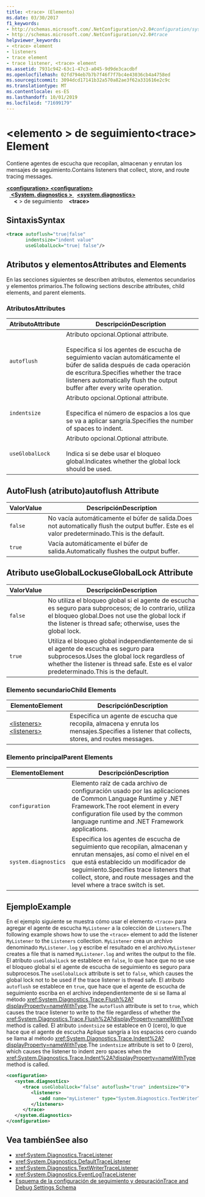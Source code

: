 ```yaml
---
title: <trace> (Elemento)
ms.date: 03/30/2017
f1_keywords:
- http://schemas.microsoft.com/.NetConfiguration/v2.0#configuration/system.diagnostics/trace
- http://schemas.microsoft.com/.NetConfiguration/v2.0#trace
helpviewer_keywords:
- <trace> element
- listeners
- trace element
- trace listener, <trace> element
ms.assetid: 7931c942-63c1-47c3-a045-9d9de3cacdbf
ms.openlocfilehash: 02fd794eb7b7b7f46f7f7bc4e43036cb4a4758ed
ms.sourcegitcommit: 3094dcd17141b32a570a82ae3f62a331616e2c9c
ms.translationtype: MT
ms.contentlocale: es-ES
ms.lasthandoff: 10/01/2019
ms.locfileid: "71699179"
---
```

# <a name="trace-element"></a><span data-ttu-id="326f6-102">\<elemento > de seguimiento</span><span class="sxs-lookup"><span data-stu-id="326f6-102">\<trace> Element</span></span>
<span data-ttu-id="326f6-103">Contiene agentes de escucha que recopilan, almacenan y enrutan los mensajes de seguimiento.</span><span class="sxs-lookup"><span data-stu-id="326f6-103">Contains listeners that collect, store, and route tracing messages.</span></span>  
  
[<span data-ttu-id="326f6-104"> **\<configuration>** </span><span class="sxs-lookup"><span data-stu-id="326f6-104">**\<configuration>**</span></span>](../configuration-element.md)  
<span data-ttu-id="326f6-105">&nbsp;&nbsp;[ **\<System. diagnostics >** ](system-diagnostics-element.md)</span><span class="sxs-lookup"><span data-stu-id="326f6-105">&nbsp;&nbsp;[**\<system.diagnostics>**](system-diagnostics-element.md)</span></span>  
<span data-ttu-id="326f6-106">&nbsp;&nbsp;&nbsp;&nbsp; **\<** > de seguimiento</span><span class="sxs-lookup"><span data-stu-id="326f6-106">&nbsp;&nbsp;&nbsp;&nbsp;**\<trace>**</span></span>  
  
## <a name="syntax"></a><span data-ttu-id="326f6-107">Sintaxis</span><span class="sxs-lookup"><span data-stu-id="326f6-107">Syntax</span></span>  
  
```xml  
<trace autoflush="true|false"   
       indentsize="indent value"  
       useGlobalLock="true| false"/>  
```  
  
## <a name="attributes-and-elements"></a><span data-ttu-id="326f6-108">Atributos y elementos</span><span class="sxs-lookup"><span data-stu-id="326f6-108">Attributes and Elements</span></span>  
 <span data-ttu-id="326f6-109">En las secciones siguientes se describen atributos, elementos secundarios y elementos primarios.</span><span class="sxs-lookup"><span data-stu-id="326f6-109">The following sections describe attributes, child elements, and parent elements.</span></span>  
  
### <a name="attributes"></a><span data-ttu-id="326f6-110">Atributos</span><span class="sxs-lookup"><span data-stu-id="326f6-110">Attributes</span></span>  
  
|<span data-ttu-id="326f6-111">Atributo</span><span class="sxs-lookup"><span data-stu-id="326f6-111">Attribute</span></span>|<span data-ttu-id="326f6-112">Descripción</span><span class="sxs-lookup"><span data-stu-id="326f6-112">Description</span></span>|  
|---------------|-----------------|  
|`autoflush`|<span data-ttu-id="326f6-113">Atributo opcional.</span><span class="sxs-lookup"><span data-stu-id="326f6-113">Optional attribute.</span></span><br /><br /> <span data-ttu-id="326f6-114">Especifica si los agentes de escucha de seguimiento vacían automáticamente el búfer de salida después de cada operación de escritura.</span><span class="sxs-lookup"><span data-stu-id="326f6-114">Specifies whether the trace listeners automatically flush the output buffer after every write operation.</span></span>|  
|`indentsize`|<span data-ttu-id="326f6-115">Atributo opcional.</span><span class="sxs-lookup"><span data-stu-id="326f6-115">Optional attribute.</span></span><br /><br /> <span data-ttu-id="326f6-116">Especifica el número de espacios a los que se va a aplicar sangría.</span><span class="sxs-lookup"><span data-stu-id="326f6-116">Specifies the number of spaces to indent.</span></span>|  
|`useGlobalLock`|<span data-ttu-id="326f6-117">Atributo opcional.</span><span class="sxs-lookup"><span data-stu-id="326f6-117">Optional attribute.</span></span><br /><br /> <span data-ttu-id="326f6-118">Indica si se debe usar el bloqueo global.</span><span class="sxs-lookup"><span data-stu-id="326f6-118">Indicates whether the global lock should be used.</span></span>|  
  
## <a name="autoflush-attribute"></a><span data-ttu-id="326f6-119">AutoFlush (atributo)</span><span class="sxs-lookup"><span data-stu-id="326f6-119">autoflush Attribute</span></span>  
  
|<span data-ttu-id="326f6-120">Valor</span><span class="sxs-lookup"><span data-stu-id="326f6-120">Value</span></span>|<span data-ttu-id="326f6-121">Descripción</span><span class="sxs-lookup"><span data-stu-id="326f6-121">Description</span></span>|  
|-----------|-----------------|  
|`false`|<span data-ttu-id="326f6-122">No vacía automáticamente el búfer de salida.</span><span class="sxs-lookup"><span data-stu-id="326f6-122">Does not automatically flush the output buffer.</span></span> <span data-ttu-id="326f6-123">Este es el valor predeterminado.</span><span class="sxs-lookup"><span data-stu-id="326f6-123">This is the default.</span></span>|  
|`true`|<span data-ttu-id="326f6-124">Vacía automáticamente el búfer de salida.</span><span class="sxs-lookup"><span data-stu-id="326f6-124">Automatically flushes the output buffer.</span></span>|  
  
## <a name="usegloballock-attribute"></a><span data-ttu-id="326f6-125">Atributo useGlobalLock</span><span class="sxs-lookup"><span data-stu-id="326f6-125">useGlobalLock Attribute</span></span>  
  
|<span data-ttu-id="326f6-126">Valor</span><span class="sxs-lookup"><span data-stu-id="326f6-126">Value</span></span>|<span data-ttu-id="326f6-127">Descripción</span><span class="sxs-lookup"><span data-stu-id="326f6-127">Description</span></span>|  
|-----------|-----------------|  
|`false`|<span data-ttu-id="326f6-128">No utiliza el bloqueo global si el agente de escucha es seguro para subprocesos; de lo contrario, utiliza el bloqueo global.</span><span class="sxs-lookup"><span data-stu-id="326f6-128">Does not use the global lock if the listener is thread safe; otherwise, uses the global lock.</span></span>|  
|`true`|<span data-ttu-id="326f6-129">Utiliza el bloqueo global independientemente de si el agente de escucha es seguro para subprocesos.</span><span class="sxs-lookup"><span data-stu-id="326f6-129">Uses the global lock regardless of whether the listener is thread safe.</span></span> <span data-ttu-id="326f6-130">Este es el valor predeterminado.</span><span class="sxs-lookup"><span data-stu-id="326f6-130">This is the default.</span></span>|  
  
### <a name="child-elements"></a><span data-ttu-id="326f6-131">Elemento secundario</span><span class="sxs-lookup"><span data-stu-id="326f6-131">Child Elements</span></span>  
  
|<span data-ttu-id="326f6-132">Elemento</span><span class="sxs-lookup"><span data-stu-id="326f6-132">Element</span></span>|<span data-ttu-id="326f6-133">Descripción</span><span class="sxs-lookup"><span data-stu-id="326f6-133">Description</span></span>|  
|-------------|-----------------|  
|[<span data-ttu-id="326f6-134">\<listeners></span><span class="sxs-lookup"><span data-stu-id="326f6-134">\<listeners></span></span>](listeners-element-for-trace.md)|<span data-ttu-id="326f6-135">Especifica un agente de escucha que recopila, almacena y enruta los mensajes.</span><span class="sxs-lookup"><span data-stu-id="326f6-135">Specifies a listener that collects, stores, and routes messages.</span></span>|  
  
### <a name="parent-elements"></a><span data-ttu-id="326f6-136">Elemento principal</span><span class="sxs-lookup"><span data-stu-id="326f6-136">Parent Elements</span></span>  
  
|<span data-ttu-id="326f6-137">Elemento</span><span class="sxs-lookup"><span data-stu-id="326f6-137">Element</span></span>|<span data-ttu-id="326f6-138">Descripción</span><span class="sxs-lookup"><span data-stu-id="326f6-138">Description</span></span>|  
|-------------|-----------------|  
|`configuration`|<span data-ttu-id="326f6-139">Elemento raíz de cada archivo de configuración usado por las aplicaciones de Common Language Runtime y .NET Framework.</span><span class="sxs-lookup"><span data-stu-id="326f6-139">The root element in every configuration file used by the common language runtime and .NET Framework applications.</span></span>|  
|`system.diagnostics`|<span data-ttu-id="326f6-140">Especifica los agentes de escucha de seguimiento que recopilan, almacenan y enrutan mensajes, así como el nivel en el que está establecido un modificador de seguimiento.</span><span class="sxs-lookup"><span data-stu-id="326f6-140">Specifies trace listeners that collect, store, and route messages and the level where a trace switch is set.</span></span>|  
  
## <a name="example"></a><span data-ttu-id="326f6-141">Ejemplo</span><span class="sxs-lookup"><span data-stu-id="326f6-141">Example</span></span>  
 <span data-ttu-id="326f6-142">En el ejemplo siguiente se muestra cómo usar el elemento `<trace>` para agregar el agente de escucha `MyListener` a la colección de `Listeners`.</span><span class="sxs-lookup"><span data-stu-id="326f6-142">The following example shows how to use the `<trace>` element to add the listener `MyListener` to the `Listeners` collection.</span></span> <span data-ttu-id="326f6-143">`MyListener` crea un archivo denominado `MyListener.log` y escribe el resultado en el archivo.</span><span class="sxs-lookup"><span data-stu-id="326f6-143">`MyListener` creates a file that is named `MyListener.log` and writes the output to the file.</span></span> <span data-ttu-id="326f6-144">El atributo `useGlobalLock` se establece en `false`, lo que hace que no se use el bloqueo global si el agente de escucha de seguimiento es seguro para subprocesos.</span><span class="sxs-lookup"><span data-stu-id="326f6-144">The `useGlobalLock` attribute is set to `false`, which causes the global lock not to be used if the trace listener is thread safe.</span></span> <span data-ttu-id="326f6-145">El atributo `autoflush` se establece en `true`, que hace que el agente de escucha de seguimiento escriba en el archivo independientemente de si se llama al método <xref:System.Diagnostics.Trace.Flush%2A?displayProperty=nameWithType>.</span><span class="sxs-lookup"><span data-stu-id="326f6-145">The `autoflush` attribute is set to `true`, which causes the trace listener to write to the file regardless of whether the <xref:System.Diagnostics.Trace.Flush%2A?displayProperty=nameWithType> method is called.</span></span> <span data-ttu-id="326f6-146">El atributo `indentsize` se establece en 0 (cero), lo que hace que el agente de escucha Aplique sangría a los espacios cero cuando se llama al método <xref:System.Diagnostics.Trace.Indent%2A?displayProperty=nameWithType>.</span><span class="sxs-lookup"><span data-stu-id="326f6-146">The `indentsize` attribute is set to 0 (zero), which causes the listener to indent zero spaces when the <xref:System.Diagnostics.Trace.Indent%2A?displayProperty=nameWithType> method is called.</span></span>  
  
```xml  
<configuration>  
   <system.diagnostics>  
      <trace useGlobalLock="false" autoflush="true" indentsize="0">  
         <listeners>  
            <add name="myListener" type="System.Diagnostics.TextWriterTraceListener, system version=1.0.3300.0, Culture=neutral, PublicKeyToken=b77a5c561934e089" initializeData="c:\myListener.log" />  
         </listeners>  
      </trace>  
   </system.diagnostics>  
</configuration>  
```  
  
## <a name="see-also"></a><span data-ttu-id="326f6-147">Vea también</span><span class="sxs-lookup"><span data-stu-id="326f6-147">See also</span></span>

- <xref:System.Diagnostics.TraceListener>
- <xref:System.Diagnostics.DefaultTraceListener>
- <xref:System.Diagnostics.TextWriterTraceListener>
- <xref:System.Diagnostics.EventLogTraceListener>
- [<span data-ttu-id="326f6-148">Esquema de la configuración de seguimiento y depuración</span><span class="sxs-lookup"><span data-stu-id="326f6-148">Trace and Debug Settings Schema</span></span>](index.md)
